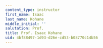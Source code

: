 ```yaml
---
content_type: instructor
first_name: Isaac
last_name: Kohane
middle_initial: ''
salutation: Prof.
title: Prof. Isaac Kohane
uid: 4bf88497-1d93-d26e-cd53-b08770c14b56
---
```

